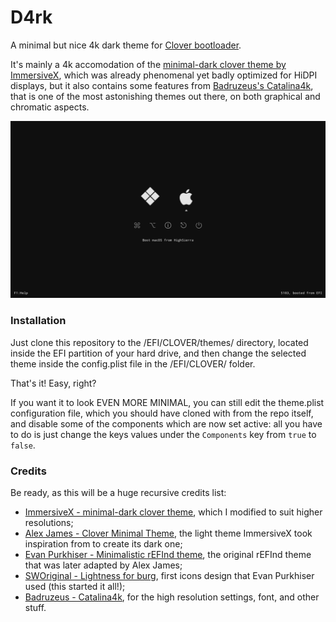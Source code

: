# D4rk
A minimal but nice 4k dark theme for [Clover bootloader](https://sourceforge.net/projects/cloverefiboot/).

It's mainly a 4k accomodation of the [minimal-dark clover theme by ImmersiveX](https://github.com/ImmersiveX/clover-theme-minimal-dark), which was already phenomenal yet badly optimized for HiDPI displays, but it also contains some features from [Badruzeus's Catalina4k](https://sourceforge.net/p/cloverefiboot/themes/ci/master/tree/themes/Catalina4k/), that is one of the most astonishing themes out there, on both graphical and chromatic aspects.

![Screenshot](https://github.com/JamesMaloney/D4rk/blob/master/screenshot.png)

### Installation
Just clone this repository to the /EFI/CLOVER/themes/ directory, located inside the EFI partition of your hard drive, and then change the selected theme inside the config.plist file in the /EFI/CLOVER/ folder.

That's it! Easy, right?

If you want it to look EVEN MORE MINIMAL, you can still edit the theme.plist configuration file, which you should have cloned with from the repo itself, and disable some of the components which are now set active: all you have to do is just change the keys values under the `Components` key from `true` to `false`.

### Credits

Be ready, as this will be a huge recursive credits list:

- [ImmersiveX - minimal-dark clover theme](https://github.com/ImmersiveX/clover-theme-minimal-dark), which I modified to suit higher resolutions;
- [Alex James - Clover Minimal Theme](https://github.com/al3xtjames/clover-theme-minimal), the light theme ImmersiveX took inspiration from to create its dark one;
- [Evan Purkhiser - Minimalistic rEFInd theme](https://github.com/EvanPurkhiser/rEFInd-minimal), the original rEFInd theme that was later adapted by Alex James;
- [SWOriginal - Lightness for burg](https://www.deviantart.com/sworiginal/art/Lightness-for-burg-181461810), first icons design that Evan Purkhiser used (this started it all!);
- [Badruzeus - Catalina4k](https://sourceforge.net/p/cloverefiboot/themes/ci/master/tree/themes/Catalina4k/), for the high resolution settings, font, and other stuff.
